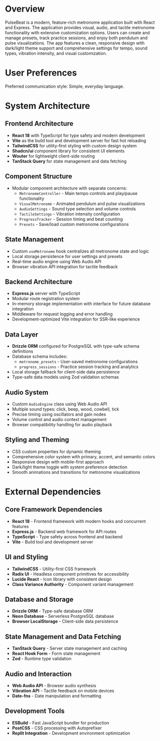 # Overview

PulseBeat is a modern, feature-rich metronome application built with React and Express. The application provides visual, audio, and tactile metronome functionality with extensive customization options. Users can create and manage presets, track practice sessions, and enjoy both pendulum and pulse visualizations. The app features a clean, responsive design with dark/light theme support and comprehensive settings for tempo, sound types, vibration intensity, and visual customization.

# User Preferences

Preferred communication style: Simple, everyday language.

# System Architecture

## Frontend Architecture
- **React 18** with TypeScript for type safety and modern development
- **Vite** as the build tool and development server for fast hot reloading
- **TailwindCSS** for utility-first styling with custom design system
- **Shadcn/ui** component library for consistent UI elements
- **Wouter** for lightweight client-side routing
- **TanStack Query** for state management and data fetching

## Component Structure
- Modular component architecture with separate concerns:
  - `MetronomeController` - Main tempo controls and play/pause functionality
  - `VisualMetronome` - Animated pendulum and pulse visualizations
  - `AudioSettings` - Sound type selection and volume controls
  - `TactileSettings` - Vibration intensity configuration
  - `ProgressTracker` - Session timing and beat counting
  - `Presets` - Save/load custom metronome configurations

## State Management
- Custom `useMetronome` hook centralizes all metronome state and logic
- Local storage persistence for user settings and presets
- Real-time audio engine using Web Audio API
- Browser vibration API integration for tactile feedback

## Backend Architecture
- **Express.js** server with TypeScript
- Modular route registration system
- In-memory storage implementation with interface for future database integration
- Middleware for request logging and error handling
- Development-optimized Vite integration for SSR-like experience

## Data Layer
- **Drizzle ORM** configured for PostgreSQL with type-safe schema definitions
- Database schema includes:
  - `metronome_presets` - User-saved metronome configurations
  - `progress_sessions` - Practice session tracking and analytics
- Local storage fallback for client-side data persistence
- Type-safe data models using Zod validation schemas

## Audio System
- Custom `AudioEngine` class using Web Audio API
- Multiple sound types: click, beep, wood, cowbell, tick
- Precise timing using oscillators and gain nodes
- Volume control and audio context management
- Browser compatibility handling for audio playback

## Styling and Theming
- CSS custom properties for dynamic theming
- Comprehensive color system with primary, accent, and semantic colors
- Responsive design with mobile-first approach
- Dark/light theme toggle with system preference detection
- Smooth animations and transitions for metronome visualizations

# External Dependencies

## Core Framework Dependencies
- **React 18** - Frontend framework with modern hooks and concurrent features
- **Express.js** - Backend web framework for API routes
- **TypeScript** - Type safety across frontend and backend
- **Vite** - Build tool and development server

## UI and Styling
- **TailwindCSS** - Utility-first CSS framework
- **Radix UI** - Headless component primitives for accessibility
- **Lucide React** - Icon library with consistent design
- **Class Variance Authority** - Component variant management

## Database and Storage
- **Drizzle ORM** - Type-safe database ORM
- **Neon Database** - Serverless PostgreSQL database
- **Browser LocalStorage** - Client-side data persistence

## State Management and Data Fetching
- **TanStack Query** - Server state management and caching
- **React Hook Form** - Form state management
- **Zod** - Runtime type validation

## Audio and Interaction
- **Web Audio API** - Browser audio synthesis
- **Vibration API** - Tactile feedback on mobile devices
- **Date-fns** - Date manipulation and formatting

## Development Tools
- **ESBuild** - Fast JavaScript bundler for production
- **PostCSS** - CSS processing with Autoprefixer
- **Replit Integration** - Development environment optimization